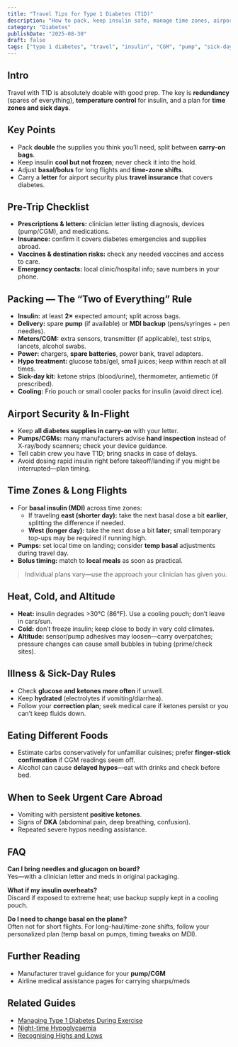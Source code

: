 ```yaml
---
title: "Travel Tips for Type 1 Diabetes (T1D)"
description: "How to pack, keep insulin safe, manage time zones, airport security, sick-days, and emergencies when traveling with T1D."
category: "Diabetes"
publishDate: "2025-08-30"
draft: false
tags: ["type 1 diabetes", "travel", "insulin", "CGM", "pump", "sick-day", "patientguide"]
---
```


## Intro
Travel with T1D is absolutely doable with good prep. The key is **redundancy** (spares of everything), **temperature control** for insulin, and a plan for **time zones and sick days**.

## Key Points
- Pack **double** the supplies you think you’ll need, split between **carry-on bags**.
- Keep insulin **cool but not frozen**; never check it into the hold.
- Adjust **basal/bolus** for long flights and **time-zone shifts**.
- Carry a **letter** for airport security plus **travel insurance** that covers diabetes.

## Pre-Trip Checklist
- **Prescriptions & letters:** clinician letter listing diagnosis, devices (pump/CGM), and medications.  
- **Insurance:** confirm it covers diabetes emergencies and supplies abroad.  
- **Vaccines & destination risks:** check any needed vaccines and access to care.  
- **Emergency contacts:** local clinic/hospital info; save numbers in your phone.

## Packing — The “Two of Everything” Rule
- **Insulin:** at least **2×** expected amount; split across bags.  
- **Delivery:** spare **pump** (if available) or **MDI backup** (pens/syringes + pen needles).  
- **Meters/CGM:** extra sensors, transmitter (if applicable), test strips, lancets, alcohol swabs.  
- **Power:** chargers, **spare batteries**, power bank, travel adapters.  
- **Hypo treatment:** glucose tabs/gel, small juices; keep within reach at all times.  
- **Sick-day kit:** ketone strips (blood/urine), thermometer, antiemetic (if prescribed).  
- **Cooling:** Frio pouch or small cooler packs for insulin (avoid direct ice).

## Airport Security & In-Flight
- Keep **all diabetes supplies in carry-on** with your letter.  
- **Pumps/CGMs:** many manufacturers advise **hand inspection** instead of X-ray/body scanners; check your device guidance.  
- Tell cabin crew you have T1D; bring snacks in case of delays.  
- Avoid dosing rapid insulin right before takeoff/landing if you might be interrupted—plan timing.

## Time Zones & Long Flights
- For **basal insulin (MDI)** across time zones:  
  - If traveling **east (shorter day):** take the next basal dose a bit **earlier**, splitting the difference if needed.  
  - **West (longer day):** take the next dose a bit **later**; small temporary top-ups may be required if running high.  
- **Pumps:** set local time on landing; consider **temp basal** adjustments during travel day.  
- **Bolus timing:** match to **local meals** as soon as practical.

> Individual plans vary—use the approach your clinician has given you.

## Heat, Cold, and Altitude
- **Heat:** insulin degrades >30°C (86°F). Use a cooling pouch; don’t leave in cars/sun.  
- **Cold:** don’t freeze insulin; keep close to body in very cold climates.  
- **Altitude:** sensor/pump adhesives may loosen—carry overpatches; pressure changes can cause small bubbles in tubing (prime/check sites).

## Illness & Sick-Day Rules
- Check **glucose and ketones more often** if unwell.  
- Keep **hydrated** (electrolytes if vomiting/diarrhea).  
- Follow your **correction plan**; seek medical care if ketones persist or you can’t keep fluids down.

## Eating Different Foods
- Estimate carbs conservatively for unfamiliar cuisines; prefer **finger-stick confirmation** if CGM readings seem off.  
- Alcohol can cause **delayed hypos**—eat with drinks and check before bed.

## When to Seek Urgent Care Abroad
- Vomiting with persistent **positive ketones**.  
- Signs of **DKA** (abdominal pain, deep breathing, confusion).  
- Repeated severe hypos needing assistance.

## FAQ
**Can I bring needles and glucagon on board?**  
Yes—with a clinician letter and meds in original packaging.

**What if my insulin overheats?**  
Discard if exposed to extreme heat; use backup supply kept in a cooling pouch.

**Do I need to change basal on the plane?**  
Often not for short flights. For long-haul/time-zone shifts, follow your personalized plan (temp basal on pumps, timing tweaks on MDI).

## Further Reading
- Manufacturer travel guidance for your **pump/CGM**  
- Airline medical assistance pages for carrying sharps/meds

## Related Guides
- [Managing Type 1 Diabetes During Exercise](/guides/managing-t1d-exercise/)  
- [Night-time Hypoglycaemia](/guides/night-time-hypoglycaemia/)  
- [Recognising Highs and Lows](/guides/recognising-highs-and-lows/)  

